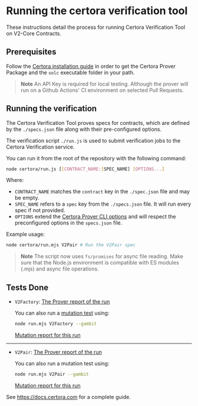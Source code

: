 # Running the certora verification tool

These instructions detail the process for running Certora Verification Tool on V2-Core Contracts.

## Prerequisites

Follow the [Certora installation guide](https://docs.certora.com/en/latest/docs/user-guide/getting-started/install.html) in order to get the Certora Prover Package and the `solc` executable folder in your path.

> **Note**
> An API Key is required for local testing. Although the prover will run on a Github Actions' CI environment on selected Pull Requests.

## Running the verification

The Certora Verification Tool proves specs for contracts, which are defined by the `./specs.json` file along with their pre-configured options.

The verification script `./run.js` is used to submit verification jobs to the Certora Verification service.

You can run it from the root of the repository with the following command:

```bash
node certora/run.js [[CONTRACT_NAME:]SPEC_NAME] [OPTIONS...]
```

Where:

- `CONTRACT_NAME` matches the `contract` key in the `./spec.json` file and may be empty.
- `SPEC_NAME` refers to a `spec` key from the `./specs.json` file. It will run every spec if not provided.
- `OPTIONS` extend the [Certora Prover CLI options](https://docs.certora.com/en/latest/docs/prover/cli/options.html#certora-prover-cli-options) and will respect the preconfigured options in the `specs.json` file.


Example usage:

```bash
node certora/run.mjs V2Pair # Run the V2Pair spec
```
> **Note**
> The script now uses `fs/promises` for async file reading. Make sure that the Node.js environment is compatible with ES modules (.mjs) and async file operations.
>

## Tests Done

- `V2Factory`: [The Prover report of the run](https://prover.certora.com/output/604718/0fbc94ff3006402181588546ae5a86e8?anonymousKey=3fc18c911234192e77e3a39b1d32a979400abb01)

    You can also run a [mutation test](https://docs.certora.com/en/latest/docs/gambit/index.html) using:
    ```bash 
    node run.mjs V2Factory --gambit
    ```

    [Mutation report for this run](https://mutation-testing.certora.com/?id=e8731e88-73b4-4e6a-a029-170872a96971&anonymousKey=74e25399-c8a9-4027-9a56-ea5c361e4a44)


---

- `V2Pair`: [The Prover report of the run](https://prover.certora.com/output/15800/2987524d197447f4944e13ed519390f9?anonymousKey=d09bc4f46c5bab5a51296938fbffeb9fcac03252)

    You can also run a mutation test using:
    ```bash 
    node run.mjs V2Pair --gambit
    ```

    [Mutation report for this run](https://mutation-testing.certora.com/?id=e8731e88-73b4-4e6a-a029-170872a96971&anonymousKey=74e25399-c8a9-4027-9a56-ea5c361e4a44)




See https://docs.certora.com for a complete guide.
